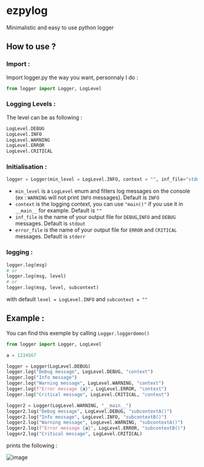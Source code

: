# ezpylog
Minimalistic and easy to use python logger

## How to use ?
### Import :
Import logger.py the way you want, personnaly I do : 

```python
from logger import Logger, LogLevel
```

### Logging Levels :
The level can be as following :
```python
LogLevel.DEBUG
LogLevel.INFO
LogLevel.WARNING
LogLevel.ERROR
LogLevel.CRITICAL
```

### Initialisation :
```python
logger = Logger(min_level = LogLevel.INFO, context = "", inf_file="stdout", error_file="stderr")
```

- `min_level` is a `LogLevel` enum and filters log messages on the console (ex : `WARNING` will not print `INFO` messages). Default is `INFO`
- `context` is the logging context, you can use `"main()"` if you use it in `__main__` for example. Default is `""`
- `inf_file` is the name of your output file  for `DEBUG`,`INFO` and `DEBUG` messages. Default is `stdout`
- `error_file` is the name of your output file  for `ERROR` and `CRITICAL` messages. Default is `stderr`

### logging : 
```python
logger.log(msg)
# or
logger.log(msg, level)
# or
logger.log(msg, level, subcontext)
```
with default `level = LogLevel.INFO` and `subcontext = ""`

## Example :
You can find this exemple by calling `Logger.loggerdemo()`

```python
from logger import Logger, LogLevel

a = 1234567

logger = Logger(LogLevel.DEBUG)
logger.log("Debug message", LogLevel.DEBUG, "context")
logger.log("Info message")
logger.log("Warning message", LogLevel.WARNING, "context")
logger.log(f"Error message {a}", LogLevel.ERROR, "context")
logger.log("Critical message", LogLevel.CRITICAL, "context")

logger2 = Logger(LogLevel.WARNING, "__main__")
logger2.log("Debug message", LogLevel.DEBUG, "subcontextA()")
logger2.log("Info message", LogLevel.INFO, "subcontextB()")
logger2.log("Warning message", LogLevel.WARNING, "subcontextA()")
logger2.log(f"Error message {a}", LogLevel.ERROR, "subcontextB()")
logger2.log("Critical message", LogLevel.CRITICAL)
```	

prints the following : 

![image](https://user-images.githubusercontent.com/80471345/163835427-f5b3306f-9ebe-46d4-9da6-1e5413f8af0e.png)
